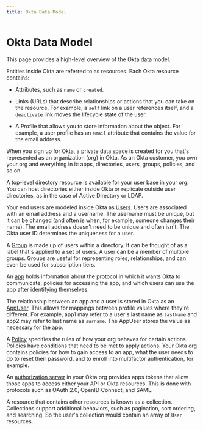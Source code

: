 ```yaml
---
title: Okta Data Model
---
```


# Okta Data Model

This page provides a high-level overview of the Okta data model.

Entities inside Okta are referred to as resources. Each Okta resource contains:

* Attributes, such as `name` or `created`.

* Links (URLs) that describe relationships or actions that you can take on the resource. For example, a `self` link on a user references itself, and a `deactivate` link moves the lifecycle state of the user.

* A Profile that allows you to store information about the object. For example, a user profile has an `email` attribute that contains the value for the email address.

When you sign up for Okta, a private data space is created for you that's represented as an organization (org) in Okta. As an Okta customer, you own your org and everything in it: apps, directories, users, groups, policies, and so on.

A top-level directory resource is available for your user base in your org. You can host directories either inside Okta or replicate outside user directories, as in the case of Active Directory or LDAP.

Your end users are modeled inside Okta as [Users](https://developer.okta.com/docs/api/openapi/okta-management/management/tag/User/). Users are associated with an email address and a username. The username must be unique, but it can be changed (and often is when, for example, someone changes their name). The email address doesn't need to be unique and often isn't. The Okta user ID determines the uniqueness for a user.

A [Group](https://developer.okta.com/docs/api/openapi/okta-management/management/tag/Group/) is made up of users within a directory. It can be thought of as a label that's applied to a set of users. A user can be a member of multiple groups. Groups are useful for representing roles, relationships, and can even be used for subscription tiers.

An [app](https://developer.okta.com/docs/api/openapi/okta-management/management/tag/Application/) holds information about the protocol in which it wants Okta to communicate, policies for accessing the app, and which users can use the app after identifying themselves.

The relationship between an app and a user is stored in Okta as an [AppUser](https://developer.okta.com/docs/api/openapi/okta-management/management/tag/ApplicationUsers/). This allows for mappings between profile values where they're different. For example, app1 may refer to a user's last name as `lastName` and app2 may refer to last name as `surname`. The AppUser stores the value as necessary for the app.

A [Policy](https://developer.okta.com/docs/api/openapi/okta-management/management/tag/Policy/#tag/Policy) specifies the rules of how your org behaves for certain actions. Policies have conditions that need to be met to apply actions. Your Okta org contains policies for how to gain access to an app, what the user needs to do to reset their password, and to enroll into multifactor authentication, for example.

An [authorization server](https://developer.okta.com/docs/api/openapi/okta-management/management/tag/AuthorizationServer/) in your Okta org provides apps tokens that allow those apps to access either your API or Okta resources. This is done with protocols such as OAuth 2.0, OpenID Connect, and SAML.

A resource that contains other resources is known as a collection. Collections support additional behaviors, such as pagination, sort ordering, and searching. So the user's collection would contain an array of `User` resources. <!--API pointer to collections is a WIP.-->
